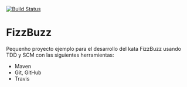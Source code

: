 [![Build Status](https://travis-ci.org/[andresjordanze]/[fizzbuzz].png)](https://travis-ci.org/[andresjordanze]/[fizzbuzz])


FizzBuzz
========
Pequenho proyecto ejemplo para el desarrollo del kata FizzBuzz usando TDD y SCM con las siguientes herramientas:
* Maven
* Git, GitHub
* Travis
